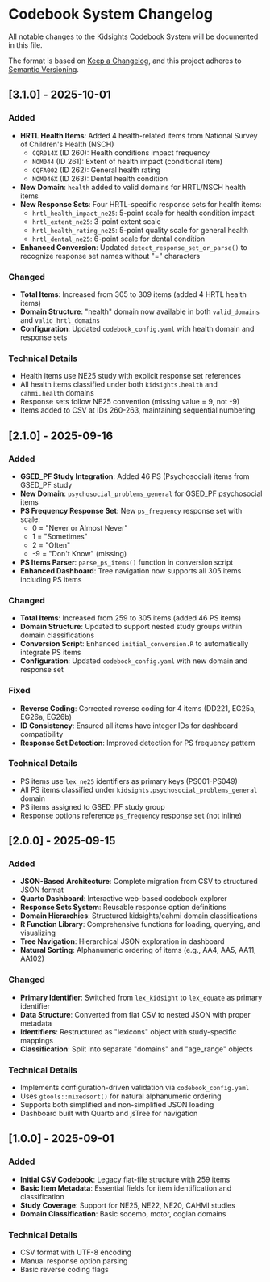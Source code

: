 # Codebook System Changelog

All notable changes to the Kidsights Codebook System will be documented in this file.

The format is based on [Keep a Changelog](https://keepachangelog.com/en/1.0.0/),
and this project adheres to [Semantic Versioning](https://semver.org/spec/v2.0.0.html).

## [3.1.0] - 2025-10-01

### Added
- **HRTL Health Items**: Added 4 health-related items from National Survey of Children's Health (NSCH)
  - `CQR014X` (ID 260): Health conditions impact frequency
  - `NOM044` (ID 261): Extent of health impact (conditional item)
  - `CQFA002` (ID 262): General health rating
  - `NOM046X` (ID 263): Dental health condition
- **New Domain**: `health` added to valid domains for HRTL/NSCH health items
- **New Response Sets**: Four HRTL-specific response sets for health items:
  - `hrtl_health_impact_ne25`: 5-point scale for health condition impact
  - `hrtl_extent_ne25`: 3-point extent scale
  - `hrtl_health_rating_ne25`: 5-point quality scale for general health
  - `hrtl_dental_ne25`: 6-point scale for dental condition
- **Enhanced Conversion**: Updated `detect_response_set_or_parse()` to recognize response set names without "=" characters

### Changed
- **Total Items**: Increased from 305 to 309 items (added 4 HRTL health items)
- **Domain Structure**: "health" domain now available in both `valid_domains` and `valid_hrtl_domains`
- **Configuration**: Updated `codebook_config.yaml` with health domain and response sets

### Technical Details
- Health items use NE25 study with explicit response set references
- All health items classified under both `kidsights.health` and `cahmi.health` domains
- Response sets follow NE25 convention (missing value = 9, not -9)
- Items added to CSV at IDs 260-263, maintaining sequential numbering

## [2.1.0] - 2025-09-16

### Added
- **GSED_PF Study Integration**: Added 46 PS (Psychosocial) items from GSED_PF study
- **New Domain**: `psychosocial_problems_general` for GSED_PF psychosocial items
- **PS Frequency Response Set**: New `ps_frequency` response set with scale:
  - 0 = "Never or Almost Never"
  - 1 = "Sometimes"
  - 2 = "Often"
  - -9 = "Don't Know" (missing)
- **PS Items Parser**: `parse_ps_items()` function in conversion script
- **Enhanced Dashboard**: Tree navigation now supports all 305 items including PS items

### Changed
- **Total Items**: Increased from 259 to 305 items (added 46 PS items)
- **Domain Structure**: Updated to support nested study groups within domain classifications
- **Conversion Script**: Enhanced `initial_conversion.R` to automatically integrate PS items
- **Configuration**: Updated `codebook_config.yaml` with new domain and response set

### Fixed
- **Reverse Coding**: Corrected reverse coding for 4 items (DD221, EG25a, EG26a, EG26b)
- **ID Consistency**: Ensured all items have integer IDs for dashboard compatibility
- **Response Set Detection**: Improved detection for PS frequency pattern

### Technical Details
- PS items use `lex_ne25` identifiers as primary keys (PS001-PS049)
- All PS items classified under `kidsights.psychosocial_problems_general` domain
- PS items assigned to GSED_PF study group
- Response options reference `ps_frequency` response set (not inline)

## [2.0.0] - 2025-09-15

### Added
- **JSON-Based Architecture**: Complete migration from CSV to structured JSON format
- **Quarto Dashboard**: Interactive web-based codebook explorer
- **Response Sets System**: Reusable response option definitions
- **Domain Hierarchies**: Structured kidsights/cahmi domain classifications
- **R Function Library**: Comprehensive functions for loading, querying, and visualizing
- **Tree Navigation**: Hierarchical JSON exploration in dashboard
- **Natural Sorting**: Alphanumeric ordering of items (e.g., AA4, AA5, AA11, AA102)

### Changed
- **Primary Identifier**: Switched from `lex_kidsight` to `lex_equate` as primary identifier
- **Data Structure**: Converted from flat CSV to nested JSON with proper metadata
- **Identifiers**: Restructured as "lexicons" object with study-specific mappings
- **Classification**: Split into separate "domains" and "age_range" objects

### Technical Details
- Implements configuration-driven validation via `codebook_config.yaml`
- Uses `gtools::mixedsort()` for natural alphanumeric ordering
- Supports both simplified and non-simplified JSON loading
- Dashboard built with Quarto and jsTree for navigation

## [1.0.0] - 2025-09-01

### Added
- **Initial CSV Codebook**: Legacy flat-file structure with 259 items
- **Basic Item Metadata**: Essential fields for item identification and classification
- **Study Coverage**: Support for NE25, NE22, NE20, CAHMI studies
- **Domain Classification**: Basic socemo, motor, coglan domains

### Technical Details
- CSV format with UTF-8 encoding
- Manual response option parsing
- Basic reverse coding flags